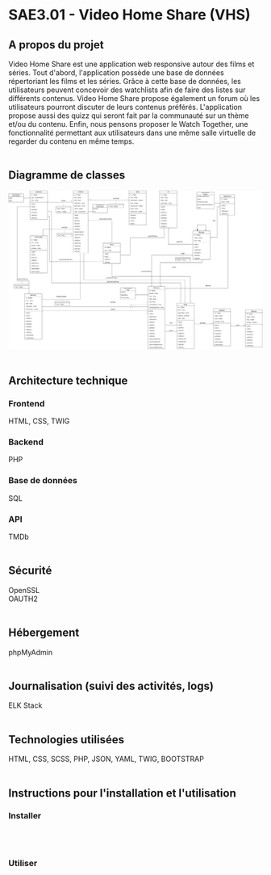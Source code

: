 # SAE3.01 - Video Home Share (VHS)

## A propos du projet
Video Home Share est une application web responsive autour des films et séries.
Tout d'abord, l'application possède une base de données répertoriant les films et les séries.
Grâce à cette base de données, les utilisateurs peuvent concevoir des watchlists afin de faire des listes sur différents contenus.
Video Home Share propose également un forum où les utilisateurs pourront discuter de leurs contenus préférés.
L'application propose aussi des quizz qui seront fait par la communauté sur un thème et/ou du contenu.
Enfin, nous pensons proposer le Watch Together, une fonctionnalité permettant aux utilisateurs dans une même salle virtuelle de regarder du contenu en même temps.
<br>
<br>

## Diagramme de classes
![Diagramme de classes](images/diagrammeClasses.png)
<br>
<br>

## Architecture technique
### Frontend
HTML, CSS, TWIG
### Backend
PHP
### Base de données
SQL
### API
TMDb
<br>
<br>

## Sécurité
OpenSSL
<br>
OAUTH2
<br>
<br>

## Hébergement
phpMyAdmin
<br>
<br>

## Journalisation (suivi des activités, logs)
ELK Stack
<br>
<br>

## Technologies utilisées
HTML, CSS, SCSS, PHP, JSON, YAML, TWIG, BOOTSTRAP
<br>
<br>

## Instructions pour l'installation et l'utilisation
### Installer
<br>
<br>

### Utiliser
<br>
<br>
